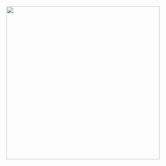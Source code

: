 <img width=400 src='http://github-readme-stats-seven-theta-16.vercel.app/api/top-langs/?username=MikaSchmitt&theme=vue-dark&show_icons=true&hide_border=true&layout=compact' />
